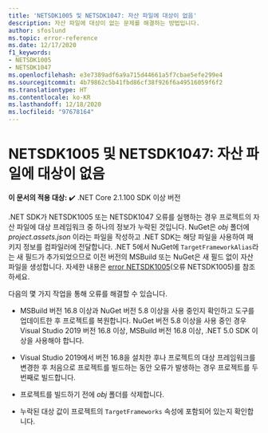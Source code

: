 ```yaml
---
title: 'NETSDK1005 및 NETSDK1047: 자산 파일에 대상이 없음'
description: 자산 파일에 대상이 없는 문제를 해결하는 방법입니다.
author: sfoslund
ms.topic: error-reference
ms.date: 12/17/2020
f1_keywords:
- NETSDK1005
- NETSDK1047
ms.openlocfilehash: e3e7389adf6a9a715d44661a5f7cbae5efe299e4
ms.sourcegitcommit: 4b79862c5b41fbd86cf38f926f6a49516059f6f2
ms.translationtype: HT
ms.contentlocale: ko-KR
ms.lasthandoff: 12/18/2020
ms.locfileid: "97678164"
---
```

# <a name="netsdk1005-and-netsdk1047-asset-file-is-missing-target"></a>NETSDK1005 및 NETSDK1047: 자산 파일에 대상이 없음

**이 문서의 적용 대상:** ✔️ .NET Core 2.1.100 SDK 이상 버전

.NET SDK가 NETSDK1005 또는 NETSDK1047 오류를 실행하는 경우 프로젝트의 자산 파일에 대상 프레임워크 중 하나의 정보가 누락된 것입니다. NuGet은 *obj* 폴더에 *project.assets.json* 이라는 파일을 작성하고 .NET SDK는 해당 파일을 사용하여 패키지 정보를 컴파일러에 전달합니다. .NET 5에서 NuGet에 `TargetFrameworkAlias`라는 새 필드가 추가되었으므로 이전 버전의 MSBuild 또는 NuGet은 새 필드 없이 자산 파일을 생성합니다. 자세한 내용은 [error NETSDK1005](https://developercommunity.visualstudio.com/content/problem/1248649/error-netsdk1005-assets-file-projectassetsjson-doe.html)(오류 NETSDK1005)를 참조하세요.

다음의 몇 가지 작업을 통해 오류를 해결할 수 있습니다.

* MSBuild 버전 16.8 이상과 NuGet 버전 5.8 이상을 사용 중인지 확인하고 도구를 업데이트한 후 프로젝트를 복원합니다. NuGet 버전 5.8 이상을 사용 중인 경우 Visual Studio 2019 버전 16.8 이상, MSBuild 버전 16.8 이상, .NET 5.0 SDK 이상을 사용해야 합니다.

* Visual Studio 2019에서 버전 16.8을 설치한 후나 프로젝트의 대상 프레임워크를 변경한 후 처음으로 프로젝트를 빌드하는 동안 오류가 발생하는 경우 프로젝트를 두 번째로 빌드합니다.

* 프로젝트를 빌드하기 전에 *obj* 폴더를 삭제합니다.

* 누락된 대상 값이 프로젝트의 `TargetFrameworks` 속성에 포함되어 있는지 확인합니다.
